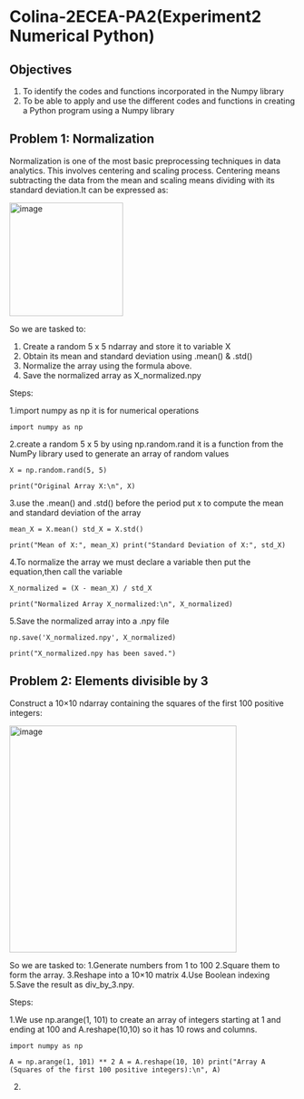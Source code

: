 # Colina-2ECEA-PA2(Experiment2 Numerical Python)

## Objectives
1. To identify the codes and functions incorporated in the Numpy library 
2. To be able to apply and use the different codes and functions in creating a Python program using a 
Numpy library 

## Problem 1: Normalization
Normalization is one of the most basic preprocessing techniques in 
data analytics. This involves centering and scaling process. Centering means subtracting the data from the 
mean and scaling means dividing with its standard deviation.It can be expressed as:

<img width="200" height="200" alt="image" src="https://github.com/user-attachments/assets/fb8cbe96-3d00-410b-83ec-3a3f428d9f65" />

So we are tasked to:
1. Create a random 5 x 5 ndarray and store it to variable X
2. Obtain its mean and standard deviation using .mean() & .std()
3. Normalize the array using the formula above.
4. Save the normalized array as X_normalized.npy

Steps:

1.import numpy as np it is for numerical operations

`
import numpy as np
`

2.create a random 5 x 5 by using np.random.rand it is a function from the NumPy library used to generate an array of random values

`
X = np.random.rand(5, 5)
`

`
print("Original Array X:\n", X)
`

3.use the .mean() and .std() before the period put x to compute the mean and standard deviation of the array

`
mean_X = X.mean()
std_X = X.std()
`

`
print("Mean of X:", mean_X)
print("Standard Deviation of X:", std_X)
`

4.To normalize the array we must declare  a variable then put the equation,then call the variable

`
X_normalized = (X - mean_X) / std_X
`

`
print("Normalized Array X_normalized:\n", X_normalized)
`

5.Save the normalized array into a .npy file

`
np.save('X_normalized.npy', X_normalized)
`

`
print("X_normalized.npy has been saved.")
`

## Problem 2: Elements divisible by 3

Construct a 10×10 ndarray containing the squares of the first 100 positive integers:

<img width="400" height="400" alt="image" src="https://github.com/user-attachments/assets/cd0b07ef-03b0-47ec-84c2-22132caa8588" />

So we are tasked to:
1.Generate numbers from 1 to 100
2.Square them to form the array.
3.Reshape into a 10×10 matrix
4.Use Boolean indexing 
5.Save the result as div_by_3.npy.

Steps:

1.We use np.arange(1, 101) to create an array of integers starting at 1 and ending at 100 and A.reshape(10,10) so it has 10 rows and columns.

`
import numpy as np
`

`
A = np.arange(1, 101) ** 2
A = A.reshape(10, 10)
print("Array A (Squares of the first 100 positive integers):\n", A)
`

2.
